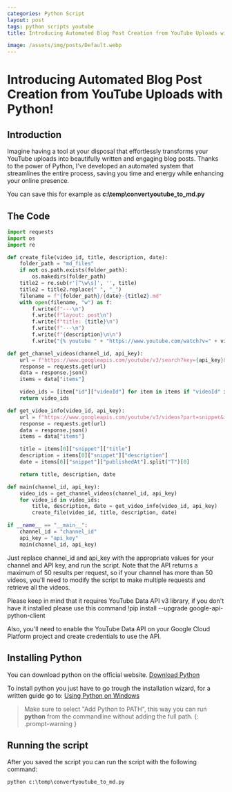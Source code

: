 ```yaml
---
categories: Python Script
layout: post
tags: python scripts youtube
title: Introducing Automated Blog Post Creation from YouTube Uploads with Python!

image: /assets/img/posts/Default.webp
---
```


#  Introducing Automated Blog Post Creation from YouTube Uploads with Python!

## Introduction

Imagine having a tool at your disposal that effortlessly transforms your YouTube uploads into beautifully written and engaging blog posts. Thanks to the power of Python, I've developed an automated system that streamlines the entire process, saving you time and energy while enhancing your online presence.

You can save this for example as **c:\temp\convertyoutube_to_md.py**

## The Code

```python
import requests
import os
import re

def create_file(video_id, title, description, date):
    folder_path = "md_files"
    if not os.path.exists(folder_path):
        os.makedirs(folder_path)
    title2 = re.sub(r'[^\w\s]', '', title)
    title2 = title2.replace(" ", "_")
    filename = f"{folder_path}/{date}-{title2}.md"
    with open(filename, "w") as f:
        f.write(f"---\n")
        f.write(f"layout: post\n")
        f.write(f"title: {title}\n")
        f.write(f"---\n")
        f.write(f"{description}\n\n")
        f.write("{% youtube " + "https://www.youtube.com/watch?v=" + video_id + " %}\n")

def get_channel_videos(channel_id, api_key):
    url = f"https://www.googleapis.com/youtube/v3/search?key={api_key}&channelId={channel_id}&part=snippet,id&order=date&maxResults=50"
    response = requests.get(url)
    data = response.json()
    items = data["items"]

    video_ids = [item["id"]["videoId"] for item in items if "videoId" in item["id"]]
    return video_ids

def get_video_info(video_id, api_key):
    url = f"https://www.googleapis.com/youtube/v3/videos?part=snippet&id={video_id}&key={api_key}"
    response = requests.get(url)
    data = response.json()
    items = data["items"]

    title = items[0]["snippet"]["title"]
    description = items[0]["snippet"]["description"]
    date = items[0]["snippet"]["publishedAt"].split("T")[0]

    return title, description, date

def main(channel_id, api_key):
    video_ids = get_channel_videos(channel_id, api_key)
    for video_id in video_ids:
        title, description, date = get_video_info(video_id, api_key)
        create_file(video_id, title, description, date)

if __name__ == "__main__":
    channel_id = "channel_id"
    api_key = "api_key"
    main(channel_id, api_key)

```

Just replace channel_id and api_key with the appropriate values for your channel and API key, and run the script. Note that the API returns a maximum of 50 results per request, so if your channel has more than 50 videos, you'll need to modify the script to make multiple requests and retrieve all the videos.

Please keep in mind that it requires YouTube Data API v3 library, if you don't have it installed please use this command !pip install --upgrade google-api-python-client

Also, you'll need to enable the YouTube Data API on your Google Cloud Platform project and create credentials to use the API.

## Installing Python

You can download python on the official website. [Download Python](https://www.python.org/downloads/)

To install python you just have to go trough the installation wizard, for a written guide go to: [Using Python on Windows](https://docs.python.org/3/using/windows.html)

>Make sure to select "Add Python to PATH", this way you can run **python** from the commandline without adding the full path.
{: .prompt-warning }

## Running the script

After you saved the script you can run the script with the following command:

```
python c:\temp\convertyoutube_to_md.py
```